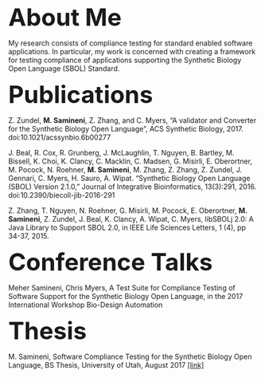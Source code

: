 <font size="9"><b>About Me</b></font>

My research consists of compliance testing for standard enabled software applications. In particular, my work is concerned with creating a framework for testing compliance of applications supporting the Synthetic Biology Open Language (SBOL) Standard.

<font size="9"><b>Publications</b></font>

Z. Zundel, <b>M. Samineni</b>, Z. Zhang, and C. Myers, “A validator and Converter for the Synthetic Biology Open Language”, ACS Synthetic Biology, 2017. doi:10.1021/acssynbio.6b00277 

J. Beal, R. Cox, R. Grunberg, J. McLaughlin, T. Nguyen, B. Bartley, M. Bissell, K. Choi, K. Clancy, C. 
Macklin, C. Madsen, G. Misirli, E. Oberortner, M. Pocock, N. Roehner, <b>M. Samineni</b>, M. Zhang, Z. 
Zhang, Z. Zundel, J. Gennari, C. Myers, H. Sauro, A. Wipat. “Synthetic Biology Open Language 
(SBOL) Version 2.1.0,” Journal of Integrative Bioinformatics, 13(3):291, 2016. doi:10.2390/biecoll-jib-2016-291 

Z. Zhang, T. Nguyen, N. Roehner, G. Misirli, M. Pocock, E. Oberortner, <b>M. Samineni</b>, Z. Zundel, J. Beal, K. Clancy, A. Wipat, C. Myers, libSBOLj 2.0: A Java Library to Support SBOL 2.0, in IEEE Life Sciences Letters, 1 (4), pp 34-37, 2015. 


<font size="9"><b>Conference Talks</b></font>

Meher Samineni, Chris Myers, A Test Suite for Compliance Testing of Software Support for the Synthetic Biology Open Language, in the 2017 International Workshop Bio-Design Automation


<font size="9"><b>Thesis</b></font>

M. Samineni, Software Compliance Testing for the Synthetic Biology Open Language, BS Thesis, University of Utah, August 2017
<a href="http://www.async.ece.utah.edu/wp-content/uploads/2017/05/B.S._Final_Thesis_Meher_Samineni.pdf">[link]</a> 

